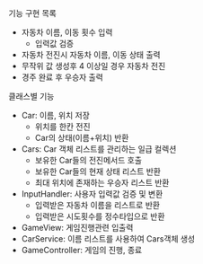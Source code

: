 기능 구현 목록            
- 자동차 이름, 이동 횟수 입력            
  - 입력값 검증              
- 자동차 전진시 자동차 이름, 이동 상태 출력          
- 무작위 값 생성후 4 이상일 경우 자동차 전진          
- 경주 완료 후 우승자 출력

클래스별 기능   
- Car: 이름, 위치 저장
  - 위치를 한칸 전진
  - Car의 상태(이름+위치) 반환
- Cars: Car 객체 리스트를 관리하는 일급 컬렉션
  - 보유한 Car들의 전진메서드 호출
  - 보유한 Car들의 현재 상태 리스트 반환
  - 최대 위치에 존재하는 우승자 리스트 반환
- InputHandler: 사용자 입력값 검증 및 변환
  - 입력받은 자동차 이름을 리스트로 반환
  - 입력받은 시도횟수를 정수타입으로 반환
- GameView: 게임진행관련 입출력
- CarService: 이름 리스트를 사용하여 Cars객체 생성
- GameController: 게임의 진행, 종료 





